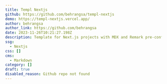 ```yaml
---
title: Templ Nextjs
github: https://github.com/behrangsa/templ-nextjs
demo: https://templ-nextjs.vercel.app/
author: behrangsa
author_link: https://github.com/behrangsa
date: 2023-11-26T10:21:27.198Z
description: Template for Next.js projects with MDX and Remark pre-configured
ssg:
  - Nextjs
css: []
cms:
  - Markdown
category: []
draft: true
disabled_reason: Github repo not found
---
```

